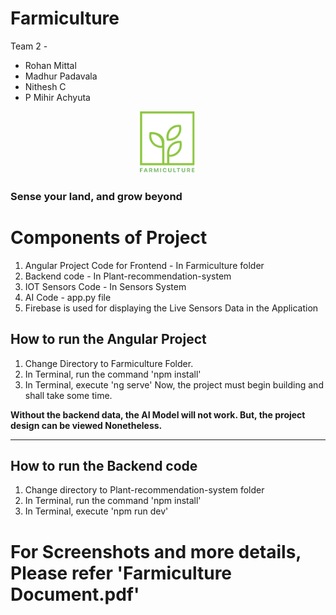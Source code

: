# Farmiculture

Team 2 - 
- Rohan Mittal
- Madhur Padavala
- Nithesh C
-  P Mihir Achyuta

<p align="center">
  <img max-width="100" height="100" src="https://github.com/rohanmittal01/Farmiculture/blob/master/readme_images/logo.png?raw=true">
  <h3>Sense your land, and grow beyond</h3>
</p>

# Components of Project
1. Angular Project Code for Frontend - In Farmiculture folder
2. Backend code - In Plant-recommendation-system
3. IOT Sensors Code - In Sensors System
4. AI Code - app.py file
5. Firebase is used for displaying the Live Sensors Data in the Application

## How to run the Angular Project
1. Change Directory to Farmiculture Folder.
2. In Terminal, run the command 'npm install'
3. In Terminal, execute 'ng serve'
Now, the project must begin building and shall take some time.

**Without the backend data, the AI Model will not work. But, the project design can be viewed Nonetheless.**
****

## How to run the Backend code
1. Change directory to Plant-recommendation-system folder
2. In Terminal, run the command 'npm install'
3. In Terminal, execute 'npm run dev'

# For Screenshots and more details, Please refer 'Farmiculture Document.pdf'
